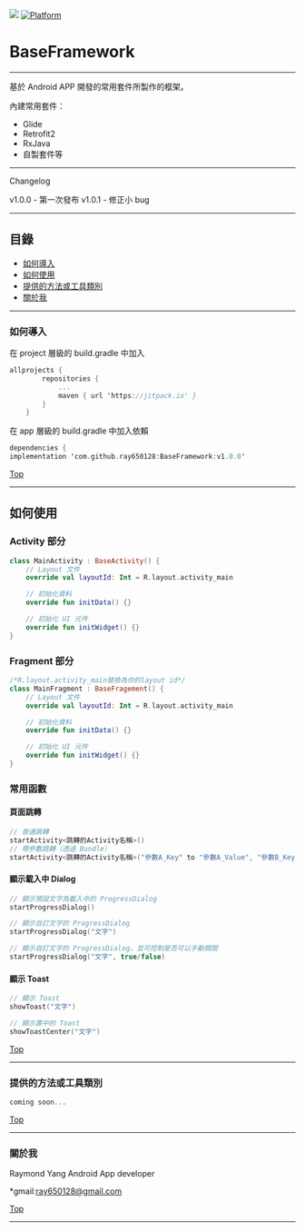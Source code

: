 [![](https://jitpack.io/v/ray650128/BaseFramework.svg)](https://jitpack.io/#ray650128/BaseFramework) [![Platform](https://img.shields.io/badge/平台-%20Android%20-brightgreen.svg)](https://github.com/ray650128)

# BaseFramework
***
基於 Android APP 開發的常用套件所製作的框架。

內建常用套件：
*  Glide
*  Retrofit2
*  RxJava
*  自製套件等

***
Changelog

v1.0.0 - 第一次發布
v1.0.1 - 修正小 bug

***
<a name="Index"></a>
## 目錄

* [如何導入](#Import)
* [如何使用](#Use)
* [提供的方法或工具類別](#All)
* [關於我](#About)

***

<a name="Import"></a>
### 如何導入
在 project 層級的 build.gradle 中加入
```kotlin
allprojects {
		repositories {
			...
			maven { url 'https://jitpack.io' }
		}
	}
```

在 app 層級的 build.gradle 中加入依賴
```kotlin
dependencies {
implementation 'com.github.ray650128:BaseFramework:v1.0.0'
```
[Top](#Index)
***

<a name="Use"></a>
## 如何使用

### Activity 部分

```kotlin
class MainActivity : BaseActivity() {
    // Layout 文件
    override val layoutId: Int = R.layout.activity_main

    // 初始化資料
    override fun initData() {}

    // 初始化 UI 元件
    override fun initWidget() {}
}
```

### Fragment 部分

```kotlin
/*R.layout.activity_main替換為你的layout id*/
class MainFragment : BaseFragement() {
    // Layout 文件
    override val layoutId: Int = R.layout.activity_main

    // 初始化資料
    override fun initData() {}

    // 初始化 UI 元件
    override fun initWidget() {}
}
```

### 常用函數
#### 頁面跳轉
```kotlin
// 普通跳轉
startActivity<跳轉的Activity名稱>()
// 帶參數跳轉（透過 Bundle）
startActivity<跳轉的Activity名稱>("參數A_Key" to "參數A_Value", "參數B_Key" to "參數B_Value" ...)
```
#### 顯示載入中 Dialog
```kotlin
// 顯示預設文字為載入中的 ProgressDialog
startProgressDialog()

// 顯示自訂文字的 ProgressDialog
startProgressDialog("文字")

// 顯示自訂文字的 ProgressDialog，並可控制是否可以手動關閉
startProgressDialog("文字", true/false)
```
#### 顯示 Toast
```kotlin
// 顯示 Toast
showToast("文字")

// 顯示置中的 Toast
showToastCenter("文字")
```
[Top](#Index)
***

<a name="All"></a>
### 提供的方法或工具類別
```kotlin
coming soon...
```
[Top](#Index)
***

<a name="About"></a>
### 關於我
Raymond Yang
Android App developer

*gmail:ray650128@gmail.com

[Top](#Index)
***
